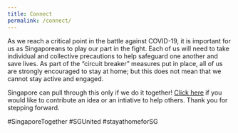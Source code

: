 ```yaml
---
title: Connect
permalink: /connect/
---
```


As we reach a critical point in the battle against COVID-19, it is important for us as Singaporeans to play our part in the fight. Each of us will need to take individual and collective precautions to help safeguard one another and save lives. As part of the “circuit breaker” measures put in place, all of us are strongly encouraged to stay at home; but this does not mean that we cannot stay active and engaged. 

Singapore can pull through this only if we do it together! [Click here](https://form.gov.sg/#!/5e3b868988573300116ca38a) if you would like to contribute an idea or an intiative to help others. Thank you for stepping forward. 

#SingaporeTogether  #SGUnited #stayathomeforSG
